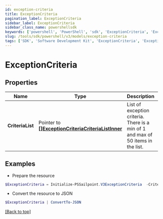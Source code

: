 ```yaml
---
id: exception-criteria
title: ExceptionCriteria
pagination_label: ExceptionCriteria
sidebar_label: ExceptionCriteria
sidebar_class_name: powershellsdk
keywords: ['powershell', 'PowerShell', 'sdk', 'ExceptionCriteria', 'ExceptionCriteria'] 
slug: /tools/sdk/powershell/v3/models/exception-criteria
tags: ['SDK', 'Software Development Kit', 'ExceptionCriteria', 'ExceptionCriteria']
---
```



# ExceptionCriteria

## Properties

Name | Type | Description | Notes
------------ | ------------- | ------------- | -------------
**CriteriaList** |  Pointer to [**[]ExceptionCriteriaCriteriaListInner**](exception-criteria-criteria-list-inner) | List of exception criteria. There is a min of 1 and max of 50 items in the list. | [optional] 

## Examples

- Prepare the resource
```powershell
$ExceptionCriteria = Initialize-PSSailpoint.V3ExceptionCriteria  -CriteriaList [{type&#x3D;ENTITLEMENT, id&#x3D;2c9180866166b5b0016167c32ef31a66, existing&#x3D;true}, {type&#x3D;ENTITLEMENT, id&#x3D;2c9180866166b5b0016167c32ef31a67, existing&#x3D;false}]
```

- Convert the resource to JSON
```powershell
$ExceptionCriteria | ConvertTo-JSON
```


[[Back to top]](#) 

